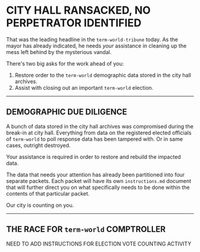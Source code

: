 # CITY HALL RANSACKED, NO PERPETRATOR IDENTIFIED

That was the leading headline in the `term-world-tribune` today.
As the mayor has already indicated, he needs *your* assistance
in cleaning up the mess left behind by the mysterious vandal.

There's two big asks for the work ahead of you:
1. Restore order to the `term-world` demographic data stored in the city hall archives.
2. Assist with closing out an important `term-world` election.

---

## DEMOGRAPHIC DUE DILIGENCE

A bunch of data stored in the city hall archives was compromised during the break-in at city hall.
Everything from data on the registered elected officials of `term-world` to poll response data has been tampered with.
Or in same cases, outright destroyed.

Your assistance is required in order to restore and rebuild the impacted data.

The data that needs your attention has already been partitioned into four separate packets.
Each packet will have its own `instructions.md` document that will further direct you
on what specifically needs to be done within the contents of that particular packet.

Our city is counting on you.

---

## THE RACE FOR `term-world` COMPTROLLER

NEED TO ADD INSTRUCTIONS FOR ELECTION VOTE COUNTING ACTIVITY
